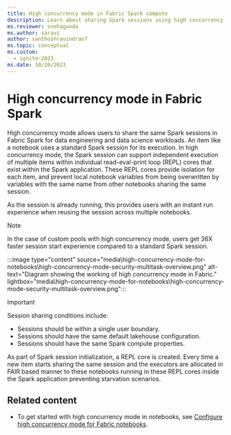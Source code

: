```yaml
---
title: High concurrency mode in Fabric Spark compute
description: Learn about sharing Spark sessions using high concurrency mode in Microsoft Fabric for data engineering and data science workloads.
ms.reviewer: snehagunda
ms.author: saravi
author: santhoshravindran7
ms.topic: conceptual
ms.custom:
  - ignite-2023
ms.date: 10/20/2023
---
```


# High concurrency mode in Fabric Spark

High concurrency mode allows users to share the same Spark sessions in Fabric Spark for data engineering and data science workloads. An item like a notebook uses a standard Spark session for its execution. In high concurrency mode, the Spark session can support independent execution of multiple items within individual read-eval-print loop (REPL) cores that exist within the Spark application. These REPL cores provide isolation for each item, and prevent local notebook variables from being overwritten by variables with the same name from other notebooks sharing the same session.

As the session is already running, this provides users with an instant run experience when reusing the session across multiple notebooks.

> [!NOTE]
> In the case of custom pools with high concurrency mode, users get 36X faster session start experience compared to a standard Spark session.

:::image type="content" source="media\high-concurrency-mode-for-notebooks\high-concurrency-mode-security-multitask-overview.png" alt-text="Diagram showing the working of high concurrency mode in Fabric." lightbox="media\high-concurrency-mode-for-notebooks\high-concurrency-mode-security-multitask-overview.png":::

> [!IMPORTANT]
> Session sharing conditions include:
>
>- Sessions should be within a single user boundary.
>- Sessions should have the same default lakehouse configuration.
>- Sessions should have the same Spark compute properties.

As part of Spark session initialization, a REPL core is created. Every time a new item starts sharing the same session and the executors are allocated in FAIR based manner to these notebooks running in these REPL cores inside the Spark application preventing starvation scenarios.

## Related content

- To get started with high concurrency mode in notebooks, see [Configure high concurrency mode for Fabric notebooks](configure-high-concurrency-session-notebooks.md).
